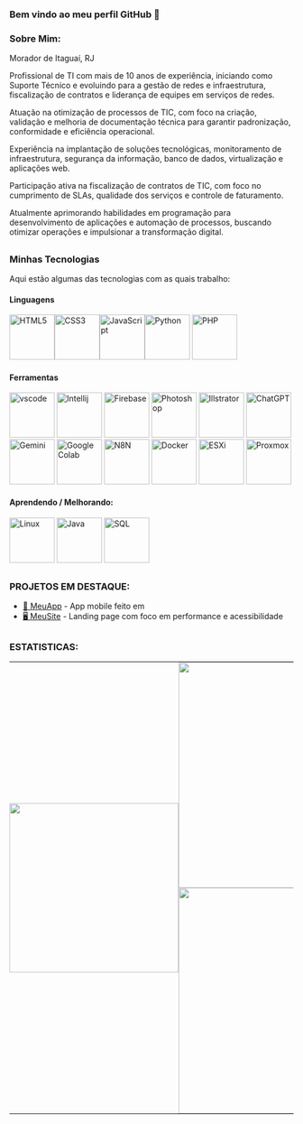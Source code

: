 ### Bem vindo ao meu perfil GitHub 👋

### Sobre Mim:
Morador de Itaguaí, RJ

Profissional de TI com mais de 10 anos de experiência, iniciando como Suporte Técnico e evoluindo para a gestão de redes e infraestrutura, fiscalização de contratos e liderança de equipes em serviços de redes.

Atuação na otimização de processos de TIC, com foco na criação, validação e melhoria de documentação técnica para garantir padronização, conformidade e eficiência operacional.

Experiência na implantação de soluções tecnológicas, monitoramento de infraestrutura, segurança da informação, banco de dados, virtualização e aplicações web.

Participação ativa na fiscalização de contratos de TIC, com foco no cumprimento de SLAs, qualidade dos serviços e controle de faturamento.

Atualmente aprimorando habilidades em programação para desenvolvimento de aplicações e automação de processos, buscando otimizar operações e impulsionar a transformação digital.

##

### Minhas Tecnologias
Aqui estão algumas das tecnologias com as quais trabalho:

#### Linguagens

<img alt="HTML5" title="HTML5" height="80" width="80" src="https://w3schoolsua.github.io/hyperskillua/svg/HTML5_icon.svg"><img alt="CSS3" title="CSS3" height="80" width="80" src="https://coryrylan.com/assets/images/posts/types/css.svg"><img alt="JavaScript" title="JavaScript" height="80" width="80" src="https://static.vecteezy.com/system/resources/previews/027/127/463/non_2x/javascript-logo-javascript-icon-transparent-free-png.png"><img alt="Python" title="Python" height="80" width="80" src="https://www.datacode.in/static/media/Python.7b71508d65970475824c.svg">    <img alt="PHP" title="PHP" height="80" width="80" src="https://cdn.prod.website-files.com/62038ffc9cd2db4558e3c7b7/6242ba88faee5ceb27b7d9bf_php.svg">

#### Ferramentas

<img alt="vscode" title="vscode" height="80" width="80" src="https://cdn.prod.website-files.com/638179bb236f1f4d9473fa36/63ac8818d827c5880b4c0712_vscode-logo.svg">  <img alt="Intellij" title="Intellij" height="80" width="80" src="https://cdn.worldvectorlogo.com/logos/intellij-idea-1.svg">  <img alt="Firebase" title="Firebase" height="80" width="80" src="https://cdn.prod.website-files.com/658002b040896ac0d98d8f10/65b759be4af7aae97ace8a5e_20848057.svg">  <img alt="Photoshop" title="Photoshop" height="80" width="80" src="https://www.computerschulung-duesseldorf.de/fileadmin/media/icons-produkt/Adobe-Photoshop-CC-icon.svg">   <img alt="Illstrator" title="Illstrator" height="80" width="80" src="https://static-00.iconduck.com/assets.00/adobe-illustrator-icon-2048x2048-61vks2fd.png"> <img alt="ChatGPT" title="ChatGPT" height="80" width="80" src="https://shoemakerfilms.com/wp-content/uploads/2023/03/ChatGPT_logo.svg"> <img alt="Gemini" title="Gemini" height="80" width="80" src="https://upload.wikimedia.org/wikipedia/commons/f/f0/Google_Bard_logo.svg"> <img alt="Google Colab" title="Google Colab" height="80" width="80" src="https://registry.npmmirror.com/@lobehub/icons-static-png/latest/files/light/colab-color.png"> <img alt="N8N" title="N8N" height="80" width="80" src="https://registry.npmmirror.com/@lobehub/icons-static-png/latest/files/dark/n8n-color.png"> <img alt="Docker" title="Docker" height="80" width="80" src="https://static-00.iconduck.com/assets.00/docker-icon-2048x2048-5mc7mvtn.png"> <img alt="ESXi" title="ESXi" height="80" width="80" src="https://www.liquidweb.com/wp-content/uploads/2024/03/install.esxi6_.021521.png"> <img alt="Proxmox" title="Proxmox" height="80" width="80" src="https://img.icons8.com/fluent/512/proxmox.png"> 






#### Aprendendo / Melhorando:


<img alt="Linux" title="Linux" height="80" width="80" src="https://www.datacode.in/static/media/linux.db762ce7739a216d308d.svg"> <img alt="Java" title="Java" height="80" width="80" src="https://cdn-icons-png.flaticon.com/512/5968/5968282.png">  <img alt="SQL" title="SQL" height="80" width="80" src="https://amanduhkv.github.io/static/media/postgresql.af1eefab03322d8c1787f8e1598e2074.svg">

## 
### PROJETOS EM DESTAQUE:

- [📱 MeuApp](https://github.com/usuario/meuapp) - App mobile feito em 
- [🖥️ MeuSite](https://github.com/amaro-netto/dark-mode-portfolio) - Landing page com foco em performance e acessibilidade

##
### ESTATISTICAS:

<div align="center">
  <table style="border-collapse: collapse; border: none;">
    <tr align="center">
      <td align="center" rowspan="0" style="padding: 0;">
        <img width="300em" src="https://github-readme-stats.vercel.app/api/top-langs/?username=amaro-netto&layout=donut-vertical&theme=dark&hide_border=true"/>
      </td>
      <td align="left" style="padding: 0;" width="430em">
        <img width="400em" src="https://github-readme-streak-stats.herokuapp.com/?user=amaro-netto&theme=dark&hide_border=true"/>
        <img width="400em" src="https://github-readme-stats.vercel.app/api?username=amaro-netto&show_icons=true&theme=dark&include_all_commits=true&hide_border=true"/>
      </td>
    </tr>
     </table>
</div>




